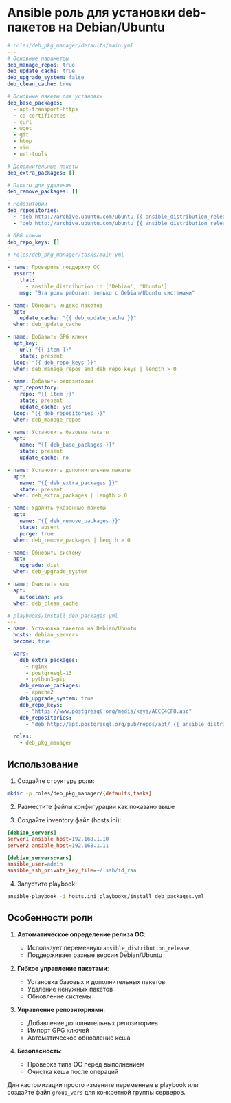 # Ansible роль для установки deb-пакетов на Debian/Ubuntu

```yaml
# roles/deb_pkg_manager/defaults/main.yml
---
# Основные параметры
deb_manage_repos: true
deb_update_cache: true
deb_upgrade_system: false
deb_clean_cache: true

# Основные пакеты для установки
deb_base_packages:
  - apt-transport-https
  - ca-certificates
  - curl
  - wget
  - git
  - htop
  - vim
  - net-tools

# Дополнительные пакеты
deb_extra_packages: []

# Пакеты для удаления
deb_remove_packages: []

# Репозитории
deb_repositories:
  - "deb http://archive.ubuntu.com/ubuntu {{ ansible_distribution_release }} main restricted universe multiverse"
  - "deb http://archive.ubuntu.com/ubuntu {{ ansible_distribution_release }}-updates main restricted universe multiverse"

# GPG ключи
deb_repo_keys: []
```

```yaml
# roles/deb_pkg_manager/tasks/main.yml
---
- name: Проверить поддержку ОС
  assert:
    that:
      - ansible_distribution in ['Debian', 'Ubuntu']
    msg: "Эта роль работает только с Debian/Ubuntu системами"

- name: Обновить индекс пакетов
  apt:
    update_cache: "{{ deb_update_cache }}"
  when: deb_update_cache

- name: Добавить GPG ключи
  apt_key:
    url: "{{ item }}"
    state: present
  loop: "{{ deb_repo_keys }}"
  when: deb_manage_repos and deb_repo_keys | length > 0

- name: Добавить репозитории
  apt_repository:
    repo: "{{ item }}"
    state: present
    update_cache: yes
  loop: "{{ deb_repositories }}"
  when: deb_manage_repos

- name: Установить базовые пакеты
  apt:
    name: "{{ deb_base_packages }}"
    state: present
    update_cache: no

- name: Установить дополнительные пакеты
  apt:
    name: "{{ deb_extra_packages }}"
    state: present
  when: deb_extra_packages | length > 0

- name: Удалить указанные пакеты
  apt:
    name: "{{ deb_remove_packages }}"
    state: absent
    purge: true
  when: deb_remove_packages | length > 0

- name: Обновить систему
  apt:
    upgrade: dist
  when: deb_upgrade_system

- name: Очистить кеш
  apt:
    autoclean: yes
  when: deb_clean_cache
```

```yaml
# playbooks/install_deb_packages.yml
---
- name: Установка пакетов на Debian/Ubuntu
  hosts: debian_servers
  become: true

  vars:
    deb_extra_packages:
      - nginx
      - postgresql-13
      - python3-pip
    deb_remove_packages:
      - apache2
    deb_upgrade_system: true
    deb_repo_keys:
      - "https://www.postgresql.org/media/keys/ACCC4CF8.asc"
    deb_repositories:
      - "deb http://apt.postgresql.org/pub/repos/apt/ {{ ansible_distribution_release }}-pgdg main"

  roles:
    - deb_pkg_manager
```

## Использование

1. Создайте структуру роли:
```bash
mkdir -p roles/deb_pkg_manager/{defaults,tasks}
```

2. Разместите файлы конфигурации как показано выше

3. Создайте inventory файл (hosts.ini):
```ini
[debian_servers]
server1 ansible_host=192.168.1.10
server2 ansible_host=192.168.1.11

[debian_servers:vars]
ansible_user=admin
ansible_ssh_private_key_file=~/.ssh/id_rsa
```

4. Запустите playbook:
```bash
ansible-playbook -i hosts.ini playbooks/install_deb_packages.yml
```

## Особенности роли

1. **Автоматическое определение релиза ОС**:
   - Использует переменную `ansible_distribution_release`
   - Поддерживает разные версии Debian/Ubuntu

2. **Гибкое управление пакетами**:
   - Установка базовых и дополнительных пакетов
   - Удаление ненужных пакетов
   - Обновление системы

3. **Управление репозиториями**:
   - Добавление дополнительных репозиториев
   - Импорт GPG ключей
   - Автоматическое обновление кеша

4. **Безопасность**:
   - Проверка типа ОС перед выполнением
   - Очистка кеша после операций

Для кастомизации просто измените переменные в playbook или создайте файл `group_vars` для конкретной группы серверов.